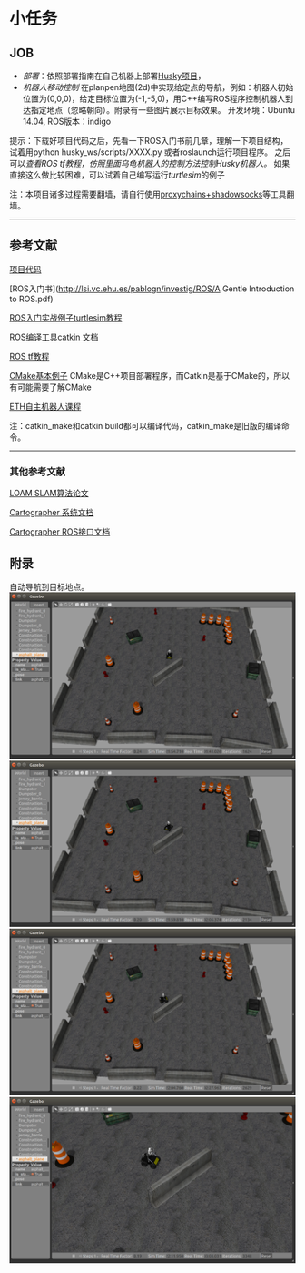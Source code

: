 # 小任务
## JOB
* *部署*：依照部署指南在自己机器上部署[Husky项目](https://github.com/VccRobot/husky/warmup)，
* *机器人移动控制* 在planpen地图(2d)中实现给定点的导航，例如：机器人初始位置为(0,0,0)，给定目标位置为(-1,-5,0)，用C++编写ROS程序控制机器人到达指定地点（忽略朝向）。附录有一些图片展示目标效果。
开发环境：Ubuntu 14.04, ROS版本：indigo

提示：下载好项目代码之后，先看一下ROS入门书前几章，理解一下项目结构，试着用python husky_ws/scripts/XXXX.py 或者roslaunch运行项目程序。
之后可以*查看ROS tf教程，仿照里面乌龟机器人的控制方法控制Husky机器人。*
如果直接这么做比较困难，可以试着自己编写运行*turtlesim*的例子

注：本项目诸多过程需要翻墙，请自行使用[proxychains+shadowsocks](https://echohn.github.io/2016/05/29/to-build-the-fullstack-tools-for-over-the-wall/)等工具翻墙。

-----------------------------------------------------------
## 参考文献

[项目代码](https://github.com/VccRobot/husky/warmup)

[ROS入门书](http://lsi.vc.ehu.es/pablogn/investig/ROS/A Gentle Introduction to ROS.pdf)

[ROS入门实战例子turtlesim教程](http://wiki.ros.org/turtlesim/Tutorials)

[ROS编译工具catkin 文档](https://catkin-tools.readthedocs.io/)

[ROS tf教程](http://wiki.ros.org/tf/Tutorials)

[CMake基本例子](https://cmake.org/cmake-tutorial/) CMake是C++项目部署程序，而Catkin是基于CMake的，所以有可能需要了解CMake

[ETH自主机器人课程](https://www.edx.org/course/autonomous-mobile-robots)

注：catkin_make和catkin build都可以编译代码，catkin_make是旧版的编译命令。

-----------------------------------------------------------
### 其他参考文献
[LOAM SLAM算法论文](http://www.roboticsproceedings.org/rss10/p07.pdf)

[Cartographer 系统文档](https://google-cartographer.readthedocs.io/en/latest/)

[Cartographer ROS接口文档](https://google-cartographer-ros.readthedocs.io/en/latest/)

## 附录
自动导航到目标地点。
![](imgs/w1.png)
![](imgs/w2.png)
![](imgs/w3.png)
![](imgs/w4.png)

